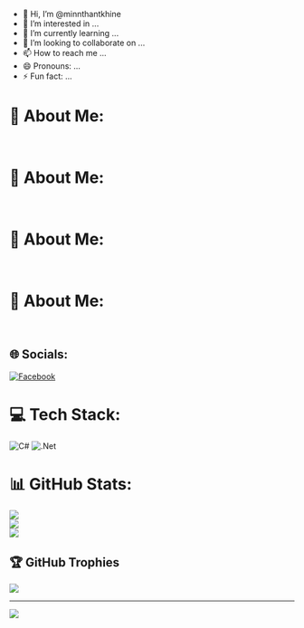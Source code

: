 - 👋 Hi, I’m @minnthantkhine
- 👀 I’m interested in ...
- 🌱 I’m currently learning ...
- 💞️ I’m looking to collaborate on ...
- 📫 How to reach me ...
- 😄 Pronouns: ...
- ⚡ Fun fact: ...

# 💫 About Me:
<br>


# 💫 About Me:
<br>


# 💫 About Me:
<br>


# 💫 About Me:
<br>


## 🌐 Socials:
[![Facebook](https://img.shields.io/badge/Facebook-%231877F2.svg?logo=Facebook&logoColor=white)](https://facebook.com/https://www.facebook.com/ar.luu.18062?mibextid=ZbWKwL) 

# 💻 Tech Stack:
![C#](https://img.shields.io/badge/c%23-%23239120.svg?style=for-the-badge&logo=csharp&logoColor=white) ![.Net](https://img.shields.io/badge/.NET-5C2D91?style=for-the-badge&logo=.net&logoColor=white)
# 📊 GitHub Stats:
![](https://github-readme-stats.vercel.app/api?username=minnthantkhine&theme=neon&hide_border=false&include_all_commits=false&count_private=false)<br/>
![](https://github-readme-streak-stats.herokuapp.com/?user=minnthantkhine&theme=neon&hide_border=false)<br/>
![](https://github-readme-stats.vercel.app/api/top-langs/?username=minnthantkhine&theme=neon&hide_border=false&include_all_commits=false&count_private=false&layout=compact)

## 🏆 GitHub Trophies
![](https://github-profile-trophy.vercel.app/?username=minnthantkhine&theme=dark&no-frame=false&no-bg=true&margin-w=4)

---
[![](https://visitcount.itsvg.in/api?id=minnthantkhine&icon=0&color=0)](https://visitcount.itsvg.in)

<!-- Proudly created with GPRM ( https://gprm.itsvg.in ) -->

